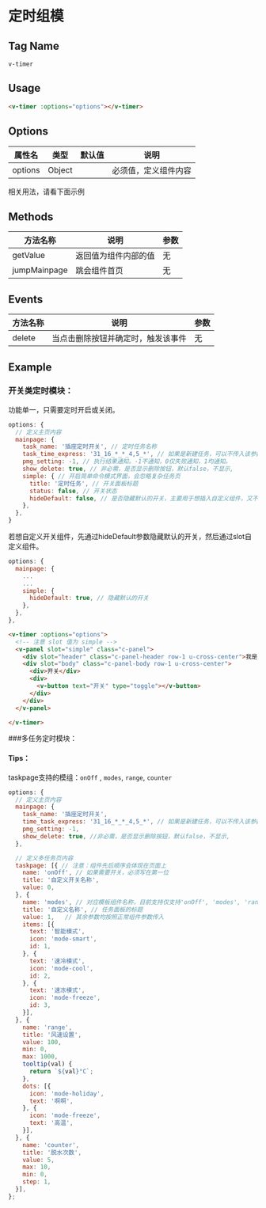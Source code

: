 # 定时组模


## Tag Name
`v-timer`

## Usage

```html
<v-timer :options="options"></v-timer>
```

## Options

属性名   |    类型   |     默认值     |     说明
----    | ----    | ----    | ----    |
options |  Object  |  | 必须值，定义组件内容


相关用法，请看下面示例

## Methods

方法名称   |    说明   |     参数
----    | ----    | ----
getValue |  返回值为组件内部的值   |  无
jumpMainpage | 跳会组件首页 | 无

## Events

方法名称   |    说明   |     参数
----    | ----    | ----
delete |  当点击删除按钮并确定时，触发该事件   |  无

## Example

### 开关类定时模块：

功能单一，只需要定时开启或关闭。

```js
options: {
  // 定义主页内容
  mainpage: {
    task_name: '插座定时开关', // 定时任务名称
    task_time_express: '31_16_*_*_4,5_*', // 如果是新建任务，可以不传入该参数，或者传入false。
    pmg_setting: -1, // 执行结果通知。-1不通知，0仅失败通知，1均通知。
    show_delete: true, // 非必需，是否显示删除按钮，默认false，不显示,
    simple: { // 开启简单命令模式界面，会忽略复杂任务页
      title: '定时任务', // 开关面板标题
      status: false, // 开关状态
      hideDefault: false, // 是否隐藏默认的开关，主要用于想插入自定义组件，又不想要默认的开关组件
    },
  },
}

```
若想自定义开关组件，先通过hideDefault参数隐藏默认的开关，然后通过slot自定义组件。

```js
options: {
  mainpage: {
    ...
    ...
    simple: {
      hideDefault: true, // 隐藏默认的开关
    },
  },
},

```

```html
<v-timer :options="options">
  <!-- 注意 slot 值为 simple -->
  <v-panel slot="simple" class="c-panel">
    <div slot="header" class="c-panel-header row-1 u-cross-center">我是标题</div>
    <div slot="body" class="c-panel-body row-1 u-cross-center">
      <div>开关</div>
      <div>
        <v-button text="开关" type="toggle"></v-button>
      </div>
    </div>
  </v-panel>

</v-timer>

```

###多任务定时模块：
#### Tips：
taskpage支持的模组：`onOff` , `modes`, `range`, `counter`

```js
options: {
  // 定义主页内容
  mainpage: {
    task_name: '插座定时开关',
    time_task_express: '31_16_*_*_4,5_*', // 如果是新建任务，可以不传入该参数，或者传入false。
    pmg_setting: -1,
    show_delete: true, //非必需，是否显示删除按钮，默认false，不显示,
  },

  // 定义多任务页内容
  taskpage: [{ // 注意：组件先后顺序会体现在页面上
    name: 'onOff', // 如果需要开关，必须写在第一位
    title: '自定义开关名称',
    value: 0,
  }, {
    name: 'modes', // 对应模板组件名称，目前支持仅支持'onOff', 'modes', 'range', 'counter'
    title: '自定义名称', // 任务面板的标题
    value: 1,   // 其余参数均按照正常组件参数传入
    items: [{
      text: '智能模式',
      icon: 'mode-smart',
      id: 1,
    }, {
      text: '速冷模式',
      icon: 'mode-cool',
      id: 2,
    }, {
      text: '速冻模式',
      icon: 'mode-freeze',
      id: 3,
    }],
  }, {
    name: 'range',
    title: '风速设置',
    value: 100,
    min: 0,
    max: 1000,
    tooltip(val) {
      return `${val}°C`;
    },
    dots: [{
      icon: 'mode-holiday',
      text: '啊啊',
    }, {
      icon: 'mode-freeze',
      text: '高温',
    }],
  }, {
    name: 'counter',
    title: '脱水次数',
    value: 5,
    max: 10,
    min: 0,
    step: 1,
  }],
};
```
